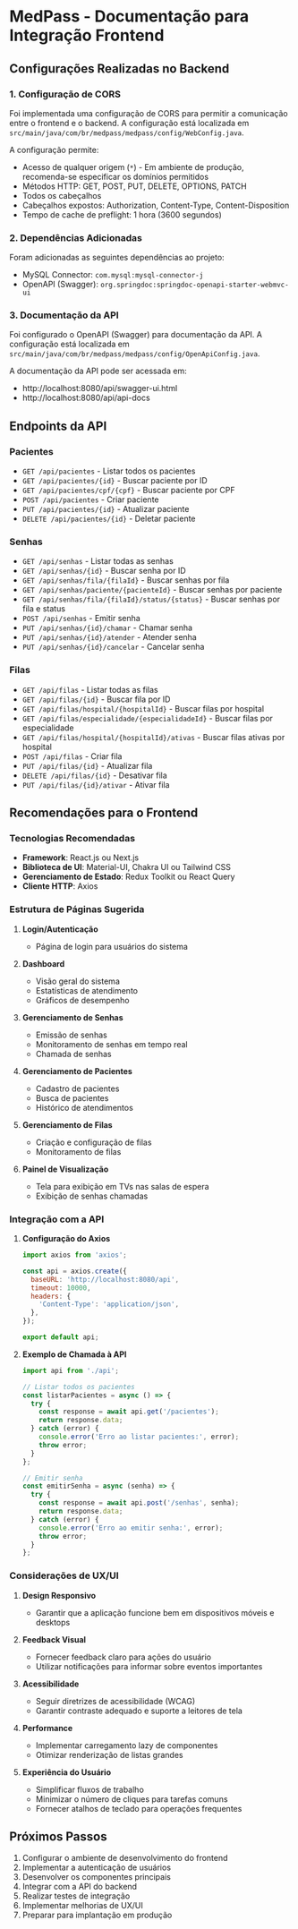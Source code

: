 # MedPass - Documentação para Integração Frontend

## Configurações Realizadas no Backend

### 1. Configuração de CORS
Foi implementada uma configuração de CORS para permitir a comunicação entre o frontend e o backend. A configuração está localizada em `src/main/java/com/br/medpass/medpass/config/WebConfig.java`.

A configuração permite:
- Acesso de qualquer origem (`*`) - Em ambiente de produção, recomenda-se especificar os domínios permitidos
- Métodos HTTP: GET, POST, PUT, DELETE, OPTIONS, PATCH
- Todos os cabeçalhos
- Cabeçalhos expostos: Authorization, Content-Type, Content-Disposition
- Tempo de cache de preflight: 1 hora (3600 segundos)

### 2. Dependências Adicionadas
Foram adicionadas as seguintes dependências ao projeto:
- MySQL Connector: `com.mysql:mysql-connector-j`
- OpenAPI (Swagger): `org.springdoc:springdoc-openapi-starter-webmvc-ui`

### 3. Documentação da API
Foi configurado o OpenAPI (Swagger) para documentação da API. A configuração está localizada em `src/main/java/com/br/medpass/medpass/config/OpenApiConfig.java`.

A documentação da API pode ser acessada em:
- http://localhost:8080/api/swagger-ui.html
- http://localhost:8080/api/api-docs

## Endpoints da API

### Pacientes
- `GET /api/pacientes` - Listar todos os pacientes
- `GET /api/pacientes/{id}` - Buscar paciente por ID
- `GET /api/pacientes/cpf/{cpf}` - Buscar paciente por CPF
- `POST /api/pacientes` - Criar paciente
- `PUT /api/pacientes/{id}` - Atualizar paciente
- `DELETE /api/pacientes/{id}` - Deletar paciente

### Senhas
- `GET /api/senhas` - Listar todas as senhas
- `GET /api/senhas/{id}` - Buscar senha por ID
- `GET /api/senhas/fila/{filaId}` - Buscar senhas por fila
- `GET /api/senhas/paciente/{pacienteId}` - Buscar senhas por paciente
- `GET /api/senhas/fila/{filaId}/status/{status}` - Buscar senhas por fila e status
- `POST /api/senhas` - Emitir senha
- `PUT /api/senhas/{id}/chamar` - Chamar senha
- `PUT /api/senhas/{id}/atender` - Atender senha
- `PUT /api/senhas/{id}/cancelar` - Cancelar senha

### Filas
- `GET /api/filas` - Listar todas as filas
- `GET /api/filas/{id}` - Buscar fila por ID
- `GET /api/filas/hospital/{hospitalId}` - Buscar filas por hospital
- `GET /api/filas/especialidade/{especialidadeId}` - Buscar filas por especialidade
- `GET /api/filas/hospital/{hospitalId}/ativas` - Buscar filas ativas por hospital
- `POST /api/filas` - Criar fila
- `PUT /api/filas/{id}` - Atualizar fila
- `DELETE /api/filas/{id}` - Desativar fila
- `PUT /api/filas/{id}/ativar` - Ativar fila

## Recomendações para o Frontend

### Tecnologias Recomendadas
- **Framework**: React.js ou Next.js
- **Biblioteca de UI**: Material-UI, Chakra UI ou Tailwind CSS
- **Gerenciamento de Estado**: Redux Toolkit ou React Query
- **Cliente HTTP**: Axios

### Estrutura de Páginas Sugerida
1. **Login/Autenticação**
   - Página de login para usuários do sistema

2. **Dashboard**
   - Visão geral do sistema
   - Estatísticas de atendimento
   - Gráficos de desempenho

3. **Gerenciamento de Senhas**
   - Emissão de senhas
   - Monitoramento de senhas em tempo real
   - Chamada de senhas

4. **Gerenciamento de Pacientes**
   - Cadastro de pacientes
   - Busca de pacientes
   - Histórico de atendimentos

5. **Gerenciamento de Filas**
   - Criação e configuração de filas
   - Monitoramento de filas

6. **Painel de Visualização**
   - Tela para exibição em TVs nas salas de espera
   - Exibição de senhas chamadas

### Integração com a API
1. **Configuração do Axios**
   ```javascript
   import axios from 'axios';

   const api = axios.create({
     baseURL: 'http://localhost:8080/api',
     timeout: 10000,
     headers: {
       'Content-Type': 'application/json',
     },
   });

   export default api;
   ```

2. **Exemplo de Chamada à API**
   ```javascript
   import api from './api';

   // Listar todos os pacientes
   const listarPacientes = async () => {
     try {
       const response = await api.get('/pacientes');
       return response.data;
     } catch (error) {
       console.error('Erro ao listar pacientes:', error);
       throw error;
     }
   };

   // Emitir senha
   const emitirSenha = async (senha) => {
     try {
       const response = await api.post('/senhas', senha);
       return response.data;
     } catch (error) {
       console.error('Erro ao emitir senha:', error);
       throw error;
     }
   };
   ```

### Considerações de UX/UI
1. **Design Responsivo**
   - Garantir que a aplicação funcione bem em dispositivos móveis e desktops

2. **Feedback Visual**
   - Fornecer feedback claro para ações do usuário
   - Utilizar notificações para informar sobre eventos importantes

3. **Acessibilidade**
   - Seguir diretrizes de acessibilidade (WCAG)
   - Garantir contraste adequado e suporte a leitores de tela

4. **Performance**
   - Implementar carregamento lazy de componentes
   - Otimizar renderização de listas grandes

5. **Experiência do Usuário**
   - Simplificar fluxos de trabalho
   - Minimizar o número de cliques para tarefas comuns
   - Fornecer atalhos de teclado para operações frequentes

## Próximos Passos

1. Configurar o ambiente de desenvolvimento do frontend
2. Implementar a autenticação de usuários
3. Desenvolver os componentes principais
4. Integrar com a API do backend
5. Realizar testes de integração
6. Implementar melhorias de UX/UI
7. Preparar para implantação em produção